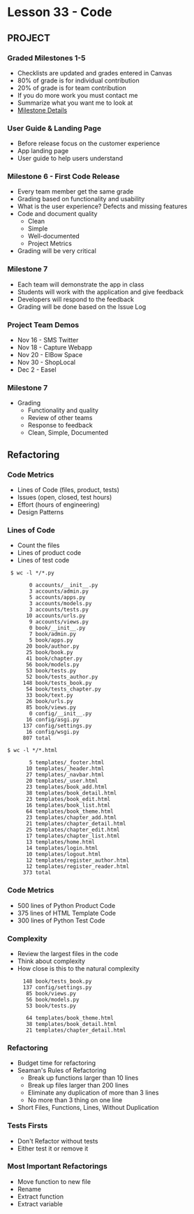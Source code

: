 # Lesson 33 - Code

## PROJECT

### Graded Milestones 1-5
* Checklists are updated and grades entered in Canvas
* 80% of grade is for individual contribution
* 20% of grade is for team contribution
* If you do more work you must contact me
* Summarize what you want me to look at
* [Milestone Details](../docs/Milestones)


### User Guide & Landing Page
* Before release focus on the customer experience
* App landing page
* User guide to help users understand


### Milestone 6 - First Code Release
* Every team member get the same grade
* Grading based on functionality and usability
* What is the user experience?  Defects and missing features
* Code and document quality
    * Clean
    * Simple
    * Well-documented
    * Project Metrics
* Grading will be very critical


### Milestone 7
* Each team will demonstrate the app in class
* Students will work with the application and give feedback
* Developers will respond to the feedback
* Grading will be done based on the Issue Log


### Project Team Demos
* Nov 16 - SMS Twitter
* Nov 18 - Capture Webapp
* Nov 20 - ElBow Space
* Nov 30 - ShopLocal
* Dec 2 - Easel


### Milestone 7
* Grading
    * Functionality and quality
    * Review of other teams
    * Response to feedback
    * Clean, Simple, Documented
    

## Refactoring

### Code Metrics
* Lines of Code (files, product, tests)
* Issues (open, closed, test hours)
* Effort (hours of engineering)
* Design Patterns


### Lines of Code 
* Count the files
* Lines of product code
* Lines of test code

```
 $ wc -l */*.py
 
       0 accounts/__init__.py
       3 accounts/admin.py
       5 accounts/apps.py
       3 accounts/models.py
       3 accounts/tests.py
      10 accounts/urls.py
       9 accounts/views.py
       0 book/__init__.py
       7 book/admin.py
       5 book/apps.py
      20 book/author.py
      25 book/book.py
      41 book/chapter.py
      56 book/models.py
      53 book/tests.py
      52 book/tests_author.py
     148 book/tests_book.py
      54 book/tests_chapter.py
      33 book/text.py
      26 book/urls.py
      85 book/views.py
       0 config/__init__.py
      16 config/asgi.py
     137 config/settings.py
      16 config/wsgi.py
     807 total
     
$ wc -l */*.html

       5 templates/_footer.html
      10 templates/_header.html
      27 templates/_navbar.html
      20 templates/_user.html
      23 templates/book_add.html
      38 templates/book_detail.html
      23 templates/book_edit.html
      16 templates/book_list.html
      64 templates/book_theme.html
      23 templates/chapter_add.html
      21 templates/chapter_detail.html
      25 templates/chapter_edit.html
      17 templates/chapter_list.html
      13 templates/home.html
      14 templates/login.html
      10 templates/logout.html
      12 templates/register_author.html
      12 templates/register_reader.html
     373 total
```


### Code Metrics
* 500 lines of Python Product Code
* 375 lines of HTML Template Code
* 300 lines of Python Test Code


### Complexity
* Review the largest files in the code
* Think about complexity
* How close is this to the natural complexity

```
     148 book/tests_book.py
     137 config/settings.py
      85 book/views.py
      56 book/models.py
      53 book/tests.py
      
      64 templates/book_theme.html
      38 templates/book_detail.html
      21 templates/chapter_detail.html
```


### Refactoring
* Budget time for refactoring
* Seaman's Rules of Refactoring
    * Break up functions larger than 10 lines
    * Break up files larger than 200 lines
    * Eliminate any duplication of more than 3 lines
    * No more than 3 thing on one line
* Short Files, Functions, Lines, Without Duplication


### Tests Firsts
* Don't Refactor without tests
* Either test it or remove it


### Most Important Refactorings
* Move function to new file
* Rename
* Extract function
* Extract variable

